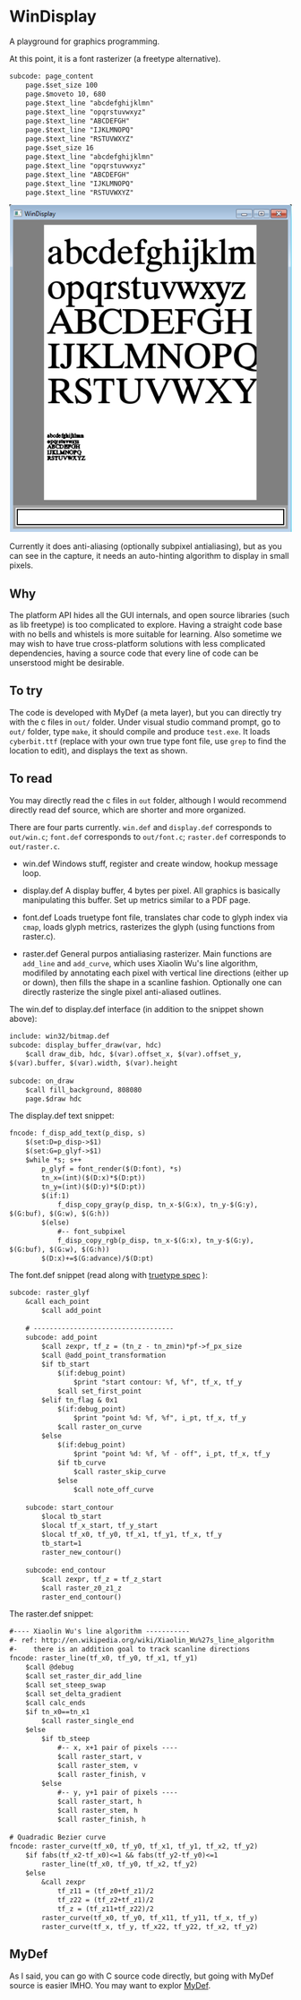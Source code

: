 # WinDisplay

A playground for graphics programming.

At this point, it is a font rasterizer (a freetype alternative).

```
subcode: page_content
    page.$set_size 100
    page.$moveto 10, 680
    page.$text_line "abcdefghijklmn"
    page.$text_line "opqrstuvwxyz"
    page.$text_line "ABCDEFGH"
    page.$text_line "IJKLMNOPQ"
    page.$text_line "RSTUVWXYZ"
    page.$set_size 16
    page.$text_line "abcdefghijklmn"
    page.$text_line "opqrstuvwxyz"
    page.$text_line "ABCDEFGH"
    page.$text_line "IJKLMNOPQ"
    page.$text_line "RSTUVWXYZ"
```

![windisplay.png](extra/windisplay.png)

Currently it does anti-aliasing (optionally subpixel antialiasing), but as you can see in the capture, it needs an auto-hinting algorithm to display in small pixels.

## Why

The platform API hides all the GUI internals, and open source libraries (such as lib freetype) is too complicated to explore. Having a straight code base with no bells and whistels is more suitable for learning. Also sometime we may wish to have true cross-platform solutions with less complicated dependencies, having a source code that every line of code can be unserstood might be desirable.

## To try

The code is developed with MyDef (a meta layer), but you can directly try with the c files in `out/` folder. Under visual studio command prompt, go to `out/` folder, type `make`, it should compile and produce `test.exe`. It loads `cyberbit.ttf` (replace with your own true type font file, use `grep` to find the location to edit), and displays the text as shown.

## To read

You may directly read the c files in `out` folder, although I would recommend directly read def source, which are shorter and more organized. 

There are four parts currently. `win.def` and `display.def` corresponds to `out/win.c`; `font.def` corresponds to `out/font.c`; `raster.def` corresponds to `out/raster.c`.

* win.def
  Windows stuff, register and create window, hookup message loop.

* display.def
  A display buffer, 4 bytes per pixel. All graphics is basically manipulating this buffer. Set up metrics similar to a PDF page. 

* font.def
  Loads truetype font file, translates char code to glyph index via `cmap`, loads glyph metrics, rasterizes the glyph (using functions from raster.c).

* raster.def
  General purpos antialiasing rasterizer. Main functions are `add_line` and `add_curve`, which uses Xiaolin Wu's line algorithm, modifiled by annotating each pixel with vertical line directions (either up or down), then fills the shape in a scanline fashion. Optionally one can directly rasterize the single pixel anti-aliased outlines.

The win.def to display.def interface (in addition to the snippet shown above):

```
include: win32/bitmap.def
subcode: display_buffer_draw(var, hdc)
    $call draw_dib, hdc, $(var).offset_x, $(var).offset_y, $(var).buffer, $(var).width, $(var).height

subcode: on_draw
    $call fill_background, 808080
    page.$draw hdc
```

The display.def text snippet:
```
fncode: f_disp_add_text(p_disp, s)
    $(set:D=p_disp->$1)
    $(set:G=p_glyf->$1)
    $while *s; s++
        p_glyf = font_render($(D:font), *s)
        tn_x=(int)($(D:x)*$(D:pt))
        tn_y=(int)($(D:y)*$(D:pt))
        $(if:1)
            f_disp_copy_gray(p_disp, tn_x-$(G:x), tn_y-$(G:y), $(G:buf), $(G:w), $(G:h))
        $(else)
            #-- font_subpixel
            f_disp_copy_rgb(p_disp, tn_x-$(G:x), tn_y-$(G:y), $(G:buf), $(G:w), $(G:h))
        $(D:x)+=$(G:advance)/$(D:pt)
```

The font.def snippet (read along with [truetype spec](https://developer.apple.com/fonts/TrueType-Reference-Manual/) ):
```
subcode: raster_glyf
    &call each_point
        $call add_point

    # -----------------------------------
    subcode: add_point
        $call zexpr, tf_z = (tn_z - tn_zmin)*pf->f_px_size
        $call @add_point_transformation
        $if tb_start
            $(if:debug_point)
                $print "start contour: %f, %f", tf_x, tf_y
            $call set_first_point
        $elif tn_flag & 0x1
            $(if:debug_point)
                $print "point %d: %f, %f", i_pt, tf_x, tf_y
            $call raster_on_curve
        $else
            $(if:debug_point)
                $print "point %d: %f, %f - off", i_pt, tf_x, tf_y
            $if tb_curve
                $call raster_skip_curve
            $else
                $call note_off_curve

    subcode: start_contour
        $local tb_start
        $local tf_x_start, tf_y_start
        $local tf_x0, tf_y0, tf_x1, tf_y1, tf_x, tf_y
        tb_start=1
        raster_new_contour()

    subcode: end_contour
        $call zexpr, tf_z = tf_z_start
        $call raster_z0_z1_z
        raster_end_contour()

```

The raster.def snippet:
```
#---- Xiaolin Wu's line algorithm -----------
#- ref: http://en.wikipedia.org/wiki/Xiaolin_Wu%27s_line_algorithm
#-    there is an addition goal to track scanline directions
fncode: raster_line(tf_x0, tf_y0, tf_x1, tf_y1)
    $call @debug
    $call set_raster_dir_add_line
    $call set_steep_swap
    $call set_delta_gradient
    $call calc_ends
    $if tn_x0==tn_x1
        $call raster_single_end
    $else
        $if tb_steep
            #-- x, x+1 pair of pixels ----
            $call raster_start, v
            $call raster_stem, v
            $call raster_finish, v
        $else
            #-- y, y+1 pair of pixels ----
            $call raster_start, h
            $call raster_stem, h
            $call raster_finish, h

# Quadradic Bezier curve
fncode: raster_curve(tf_x0, tf_y0, tf_x1, tf_y1, tf_x2, tf_y2)
    $if fabs(tf_x2-tf_x0)<=1 && fabs(tf_y2-tf_y0)<=1
        raster_line(tf_x0, tf_y0, tf_x2, tf_y2)
    $else
        &call zexpr
            tf_z11 = (tf_z0+tf_z1)/2
            tf_z22 = (tf_z2+tf_z1)/2
            tf_z = (tf_z11+tf_z22)/2
        raster_curve(tf_x0, tf_y0, tf_x11, tf_y11, tf_x, tf_y)
        raster_curve(tf_x, tf_y, tf_x22, tf_y22, tf_x2, tf_y2)
```

## MyDef

As I said, you can go with C source code directly, but going with MyDef source is easier IMHO. You may want to explor [MyDef](http://hz2.org/blog/mydef.html).


